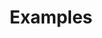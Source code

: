 ---
title: Examples
linkTitle: Examples
description: 'Examples that use GemFire clients.'
tags: []
---